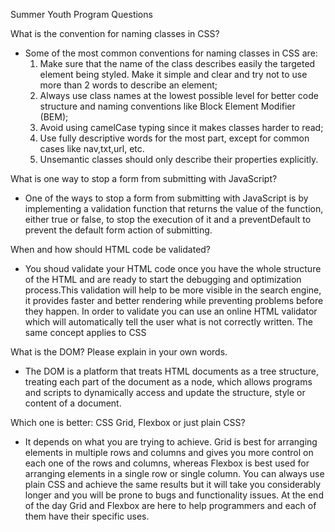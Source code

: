 Summer Youth Program Questions

What is the convention for naming classes in CSS?
- Some of the most common conventions for naming classes in CSS are:
  1. Make sure that the name of the class describes easily the targeted element being styled. Make it simple and clear and try not to use more than 2 words to describe an element; 
  2. Always use class names at the lowest possible level for better code structure and naming conventions like Block Element Modifier (BEM); 
  3. Avoid using camelCase typing since it makes classes harder to read; 
  4. Use fully descriptive words for the most part, except for common cases like nav,txt,url, etc. 
  5. Unsemantic classes should only describe their properties explicitly. 

What is one way to stop a form from submitting with JavaScript?
- One of the ways to stop a form from submitting with JavaScript is by implementing a validation function that returns the value of the function, either true or false, to stop the execution of it and a preventDefault to prevent the default form action of submitting.

When and how should HTML code be validated?
- You shoud validate your HTML code once you have the whole structure of the HTML and are ready to start the debugging and optimization process.This validation will help to be more visible in the search engine, it provides faster and better rendering while preventing problems before they happen. In order to validate you can use an online HTML validator which will automatically tell the user what is not correctly written. The same concept applies to CSS

What is the DOM? Please explain in your own words.
- The DOM is a platform that treats HTML documents as a tree structure, treating each part of the document as a node, which allows programs and scripts to dynamically access and update the structure, style or content of a document.

Which one is better: CSS Grid, Flexbox or just plain CSS?
- It depends on what you are trying to achieve. Grid is best for arranging elements in multiple rows and columns and gives you more control on each one of the rows and columns, whereas Flexbox is best used for arranging elements in a single row or single column. You can always use plain CSS and achieve the same results but it will take you considerably longer and you will be prone to bugs and functionality issues. At the end of the day Grid and Flexbox are here to help programmers and each of them have their specific uses.
